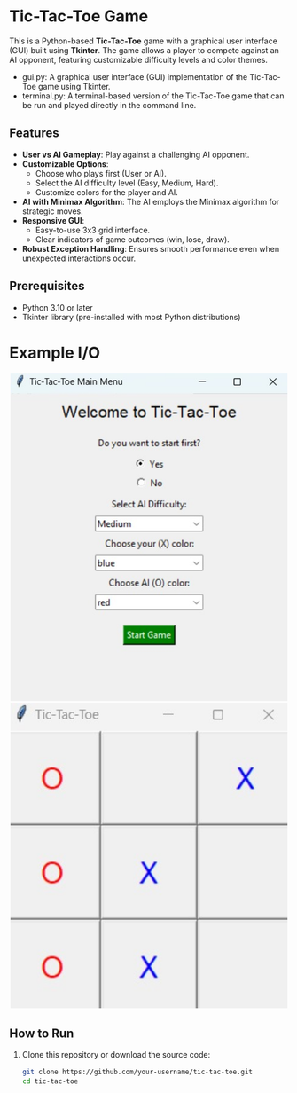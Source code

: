 # Tic-Tac-Toe Game

This is a Python-based **Tic-Tac-Toe** game with a graphical user interface (GUI) built using **Tkinter**. The game allows a player to compete against an AI opponent, featuring customizable difficulty levels and color themes.

- gui.py: A graphical user interface (GUI) implementation of the Tic-Tac-Toe game using Tkinter.
- terminal.py: A terminal-based version of the Tic-Tac-Toe game that can be run and played directly in the command line.

## Features

- **User vs AI Gameplay**: Play against a challenging AI opponent.
- **Customizable Options**:
  - Choose who plays first (User or AI).
  - Select the AI difficulty level (Easy, Medium, Hard).
  - Customize colors for the player and AI.
- **AI with Minimax Algorithm**: The AI employs the Minimax algorithm for strategic moves.
- **Responsive GUI**:
  - Easy-to-use 3x3 grid interface.
  - Clear indicators of game outcomes (win, lose, draw).
- **Robust Exception Handling**: Ensures smooth performance even when unexpected interactions occur.

## Prerequisites

- Python 3.10 or later
- Tkinter library (pre-installed with most Python distributions)

# Example I/O

<div align="center">
  <img src="img.jpg" alt="Example Input Output" style="width: 500px;">
</div>

<div align="center">
  <img src="img2.jpg" alt="Example Input Output" style="width: 500px;">
</div>

## How to Run

1. Clone this repository or download the source code:
   ```bash
   git clone https://github.com/your-username/tic-tac-toe.git
   cd tic-tac-toe
